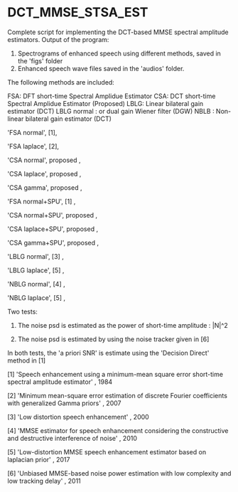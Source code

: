 # DCT_MMSE_STSA_EST

Complete script for implementing the DCT-based MMSE spectral amplitude estimators.
Output of the program:
1. Spectrograms of enhanced speech using different methods, saved in the 'figs' folder
2. Enhanced speech wave files saved in the 'audios' folder.

The following methods are included:

FSA: DFT short-time Spectral Amplidue Estimator
CSA: DCT short-time Spectral Amplidue Estimator (Proposed)
LBLG: Linear bilateral gain estimator (DCT)
LBLG normal : or dual gain Wiener filter (DGW)
NBLB : Non-linear bilateral gain estimator (DCT)

'FSA normal', [1],

'FSA laplace', [2],
            
'CSA normal', proposed ,

'CSA laplace', proposed ,

'CSA gamma', proposed ,

'FSA normal+SPU', [1] ,

'CSA normal+SPU', proposed , 

'CSA laplace+SPU', proposed ,

'CSA gamma+SPU', proposed ,

'LBLG normal', [3] ,

'LBLG laplace', [5] ,

'NBLG normal', [4] ,

'NBLG laplace', [5] ,


Two tests:

1.  The noise psd is estimated as the power of short-time amplitude : |N|^2 
    
2.  The noise psd is estimated by using the noise tracker given in [6]

In both tests, the 'a priori SNR' is estimate using the 'Decision Direct' method in [1]


[1] 'Speech enhancement using a minimum-mean square error short-time spectral amplitude estimator' , 1984

[2] 'Minimum mean-square error estimation of discrete Fourier coefficients with generalized Gamma priors' , 2007

[3] 'Low distortion speech enhancement' , 2000

[4] 'MMSE estimator for speech enhancement considering the constructive and destructive interference of noise' , 2010

[5] 'Low-distortion MMSE speech enhancement estimator based on laplacian prior' , 2017

[6] 'Unbiased MMSE-based noise power estimation with low complexity and low tracking delay' , 2011

